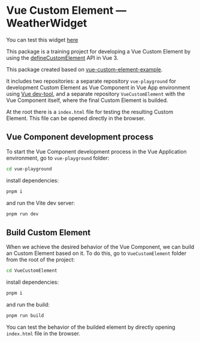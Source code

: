 [defineCustomElement]: https://v3.vuejs.org/guide/web-components.html#definecustomelement
[vueCustomElementExample]: https://github.com/ElMassimo/vue-custom-element-example
[vueDevTool]: https://devtools.vuejs.org
# Vue Custom Element — WeatherWidget

You can test this widget [here](https://yuriybakutin.github.io/weather-widget/)

This package is a training project for developing a Vue Custom Element by using the [defineCustomElement][defineCustomElement] API in Vue 3.

This package created based on [vue-custom-element-example][vueCustomElementExample].

It includes two repositories: a separate repository `vue-playground` for development Custom Element as Vue Component in Vue App environment using [Vue dev-tool][vueDevTool], and a separate repository `VueCustomElement` with the Vue Component itself, where the final Custom Element is builded.

At the root there is a `index.html` file for testing the resulting Custom Element. This file can be opened directly in the browser.

## Vue Component development process

To start the Vue Component development process in the Vue Application environment, go to `vue-playground` folder:

```bash
cd vue-playground
```

install dependencies:

```bash
pnpm i
```

and run the Vite dev server:

```bash
pnpm run dev
```

## Build Custom Element

When we achieve the desired behavior of the Vue Component, we can build an Custom Element based on it. To do this, go to `VueCustomElement` folder from the root of the project:

```bash
cd VueCustomElement
```

install dependencies:

```bash
pnpm i
```

and run the build:

```bash
pnpm run build
```

You can test the behavior of the builded element by directly opening `index.html` file in the browser.
